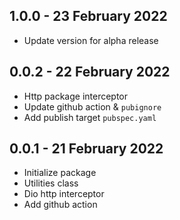 ## 1.0.0 - 23 February 2022

* Update version for alpha release

## 0.0.2 - 22 February 2022

* Http package interceptor
* Update github action & `pubignore`
* Add publish target `pubspec.yaml`

## 0.0.1 - 21 February 2022

* Initialize package
* Utilities class
* Dio http interceptor
* Add github action
